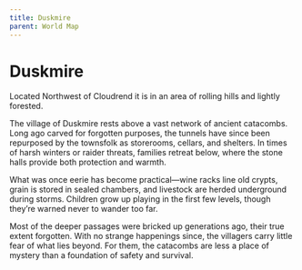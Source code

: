 ```yaml
---
title: Duskmire
parent: World Map
---
```


# Duskmire

Located Northwest of Cloudrend it is in an area of rolling hills and lightly forested.

The village of Duskmire rests above a vast network of ancient catacombs. Long ago carved for forgotten purposes, the tunnels have since been repurposed by the townsfolk as storerooms, cellars, and shelters. In times of harsh winters or raider threats, families retreat below, where the stone halls provide both protection and warmth.

What was once eerie has become practical—wine racks line old crypts, grain is stored in sealed chambers, and livestock are herded underground during storms. Children grow up playing in the first few levels, though they’re warned never to wander too far.

Most of the deeper passages were bricked up generations ago, their true extent forgotten. With no strange happenings since, the villagers carry little fear of what lies beyond. For them, the catacombs are less a place of mystery than a foundation of safety and survival.